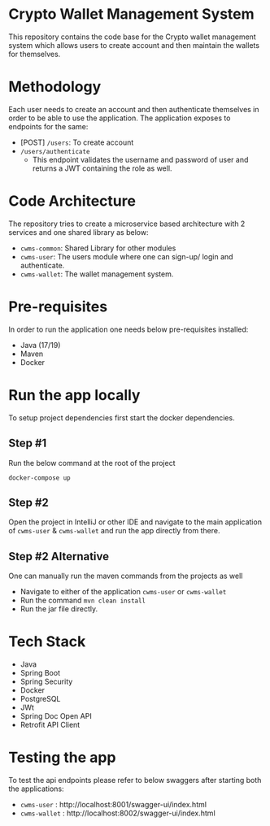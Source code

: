 # Crypto Wallet Management System
This repository contains the code base for the Crypto wallet management system which
allows users to create account and then maintain the wallets for themselves.

# Methodology
Each user needs to create an account and then authenticate themselves in order to be able to use the application. 
The application exposes to endpoints for the same:
- [POST] `/users`: To create account
- `/users/authenticate`
    - This endpoint validates the username and password of user and returns a JWT containing the role as well.

# Code Architecture
The repository tries to create a microservice based architecture with 2 services
and one shared library as below:
- `cwms-common`: Shared Library for other modules
- `cwms-user`: The users module where one can sign-up/ login and authenticate.
- `cwms-wallet`: The wallet management system.

# Pre-requisites
In order to run the application one needs below pre-requisites installed:
- Java (17/19)
- Maven
- Docker

# Run the app locally
To setup project dependencies first start the docker dependencies.
## Step #1
Run the below command at the root of the project 
```shell
docker-compose up
```

## Step #2
Open the project in IntelliJ or other IDE and navigate to the main 
application of `cwms-user` & `cwms-wallet` and run the app directly from there.

## Step #2 Alternative
One can manually run the maven commands from the projects as well
- Navigate to either of the application `cwms-user` or `cwms-wallet`
- Run the command `mvn clean install`
- Run the jar file directly.

# Tech Stack
- Java
- Spring Boot
- Spring Security
- Docker
- PostgreSQL
- JWt
- Spring Doc Open API
- Retrofit API Client

# Testing the app
To test the api endpoints please refer to below swaggers after starting both the applications:
- `cwms-user` : http://localhost:8001/swagger-ui/index.html
- `cwms-wallet` : http://localhost:8002/swagger-ui/index.html

